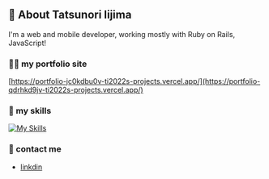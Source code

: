 ## 🙋 About Tatsunori Iijima
I'm a web and mobile developer, working mostly with Ruby on Rails, JavaScript! 

### 👨‍💻 my portfolio site
[https://portfolio-jc0kdbu0v-ti2022s-projects.vercel.app/](https://portfolio-qdrhkd9jv-ti2022s-projects.vercel.app/)

### 🌱 my skills
[![My Skills](https://skillicons.dev/icons?i=ts,js,python,dart,php,nodejs,html,css,sass,tailwind,react,nextjs,vue,nuxtjs,express,nestjs,flutter,docker,aws,gcp,graphql,mysql,postgres,firebase,supabase,prisma,jest,npm,yarn,webpack&perline=10)](https://skillicons.dev)


### 📩 contact me
*  [linkdin](https://www.linkedin.com/in/%E8%BE%B0%E5%89%87-%E9%A3%AF%E5%B3%B6-88953a34a/)
